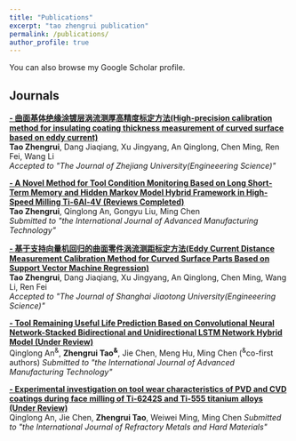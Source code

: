 ```yaml
---
title: "Publications"
excerpt: "tao zhengrui publication"
permalink: /publications/
author_profile: true
---
```

You can also browse my Google Scholar profile.
## Journals
<b>[- 曲面基体绝缘涂镀层涡流测厚高精度标定方法(High-precision calibration method for insulating coating thickness measurement of curved surface based on eddy current)](http://zhuhanqing.github.io/publications/thickness_measurement)</b> <br> 
<b>Tao Zhengrui</b>, Dang Jiaqiang, Xu Jingyang, An Qinglong, Chen Ming, Ren Fei, Wang Li <br> 
<i>Accepted to "The Journal of Zhejiang University(Engineeering Science)"</i>

<b>[- A Novel Method for Tool Condition Monitoring Based on Long Short-Term Memory and Hidden Markov Model Hybrid Framework in High-Speed Milling Ti-6Al-4V (Reviews Completed)](http://zhuhanqing.github.io/publications/AMT)</b> <br> 
<b>Tao Zhengrui</b>, Qinglong An, Gongyu Liu, Ming Chen <br> 
<i>Submitted to "the International Journal of Advanced Manufacturing Technology"</i> 

<b>[- 基于支持向量机回归的曲面零件涡流测距标定方法(Eddy Current Distance Measurement Calibration Method for Curved Surface Parts Based on Support Vector Machine Regression)](http://zhuhanqing.github.io/publications/distance_measurement)</b> <br> 
<b>Tao Zhengrui</b>, Dang Jiaqiang, Xu Jingyang, An Qinglong, Chen Ming, Wang Li, Ren Fei <br> 
<i>Accepted to "The Journal of Shanghai Jiaotong University(Engineeering Science)"</i>

<b>[- Tool Remaining Useful Life Prediction Based on Convolutional Neural Network-Stacked Bidirectional and Unidirectional LSTM Network Hybrid Model (Under Review)](http://zhuhanqing.github.io/publications/Measurement)</b> <br> 
Qinglong An<sup>&</sup>, <b>Zhengrui Tao<sup>&</sup></b>, Jie Chen, Meng Hu, Ming Chen (<sup>&</sup>co-first authors)
<i>Submitted to "the International Journal of Advanced Manufacturing Technology"</i>

<b>[- Experimental investigation on tool wear characteristics of PVD and CVD coatings during face milling of Ti-6242S and Ti-555 titanium alloys (Under Review)](http://zhuhanqing.github.io/publications/RMHM)</b> <br> 
Qinglong An, Jie Chen, <b>Zhengrui Tao</b>, Weiwei Ming, Ming Chen
<i>Submitted to "the  International Journal of Refractory Metals and Hard Materials"</i>

